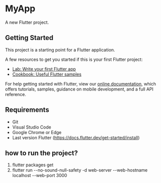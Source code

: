 # MyApp

A new Flutter project.

## Getting Started

This project is a starting point for a Flutter application.

A few resources to get you started if this is your first Flutter project:

- [Lab: Write your first Flutter app](https://flutter.dev/docs/get-started/codelab)
- [Cookbook: Useful Flutter samples](https://flutter.dev/docs/cookbook)

For help getting started with Flutter, view our
[online documentation](https://flutter.dev/docs), which offers tutorials,
samples, guidance on mobile development, and a full API reference.

## Requirements

- Git
- Visual Studio Code
- Google Chrome or Edge
- Last version Flutter (https://docs.flutter.dev/get-started/install)

## how to run the project?

1. flutter packages get
2. flutter run --no-sound-null-safety -d web-server --web-hostname localhost --web-port 3000 

